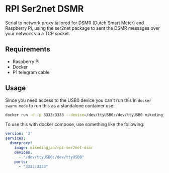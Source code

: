 RPI Ser2net DSMR
================

Serial to network proxy tailored for DSMR (Dutch Smart Meter) and Raspberry Pi,
using the ser2net package to sent the DSMR messages over your network via a TCP
socket.


Requirements
------------

 - Raspberry Pi
 - Docker
 - P1 telegram cable


Usage
-----

Since you need access to the USB0 device you can't run this in ``docker swarm
mode`` to run this as a standalone container use:

```bash
docker run -d -p 3333:3333 --device=/dev/ttyUSB0:/dev/ttyUSB0 mikedingjan/rpi-ser2net-dsmr
```

To use this with docker compose, use something like the following:

```yaml
version: '3'
services:
  dsmrproxy:
    image: mikedingjan/rpi-ser2net-dsmr
    devices:
      - "/dev/ttyUSB0:/dev/ttyUSB0"
    ports:
      - "3333:3333"
```
